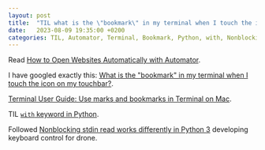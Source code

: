 ```yaml
---
layout: post
title:  "TIL what is the \"bookmark\" in my terminal when I touch the icon on my touchbar"
date:   2023-08-09 19:35:00 +0200
categories: TIL, Automator, Terminal, Bookmark, Python, with, Nonblocking stdin read
---
```

Read [How to Open Websites Automatically with Automator](https://www.hongkiat.com/blog/auto-open-websites-automator/).

I have googled exactly this: [What is the "bookmark" in my terminal when I touch the icon on my touchbar?](https://superuser.com/questions/1158816/what-is-the-bookmark-of-my-terminal-when-i-touch-the-icon-on-my-touchbar).

[Terminal User Guide: Use marks and bookmarks in Terminal on Mac](https://support.apple.com/en-ie/guide/terminal/trml135fbc26/mac).

TIL [`with` keyword in Python](https://www.geeksforgeeks.org/with-statement-in-python/).

Followed [Nonblocking stdin read works differently in Python 3](https://ballingt.com/nonblocking-stdin-in-python-3/) developing keyboard control for drone.
